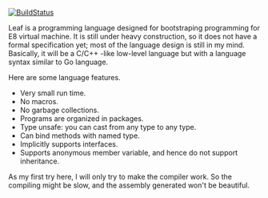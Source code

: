 [![BuildStatus](https://travis-ci.org/e8vm/leaf.png?branch=master)](https://travis-ci.org/e8vm/leaf)

Leaf is a programming language designed for bootstraping programming for E8
virtual machine.  It is still under heavy construction, so it does not have a
formal specification yet; most of the language design is still in my mind.
Basically, it will be a C/C++ -like low-level language but with a language
syntax similar to Go language.

Here are some language features.
- Very small run time.
- No macros.
- No garbage collections.
- Programs are organized in packages.
- Type unsafe: you can cast from any type to any type.
- Can bind methods with named type.
- Implicitly supports interfaces.
- Supports anonymous member variable, and hence do not support inheritance.

As my first try here, I will only try to make the compiler work. So the
compiling might be slow, and the assembly generated won't be beautiful.

